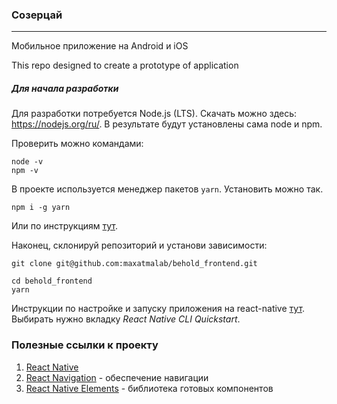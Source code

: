 ### Созерцай
___

Мобильное приложение на Android и iOS

This repo designed to create a prototype of application

##### Для начала разработки
Для разработки потребуется Node.js (LTS).
Скачать можно здесь: https://nodejs.org/ru/. В результате будут установлены сама node и npm.

Проверить можно командами:

    node -v
    npm -v
    

В проекте используется менеджер пакетов `yarn`. Установить можно так.

    npm i -g yarn
  
Или по инструкциям [тут](https://yarnpkg.com/en/docs/install).

Наконец, склонируй репозиторий и установи зависимости:

    git clone git@github.com:maxatmalab/behold_frontend.git
    
    cd behold_frontend
    yarn
    
Инструкции по настройке и запуску приложения на react-native [тут](https://facebook.github.io/react-native/docs/getting-started).
Выбирать нужно вкладку *React Native CLI Quickstart*.

### Полезные ссылки к проекту

1. [React Native](https://facebook.github.io/react-native/)
2. [React Navigation](https://reactnavigation.org/en/) - обеспечение навигации
3. [React Native Elements](https://react-native-training.github.io/react-native-elements/) - библиотека готовых компонентов

